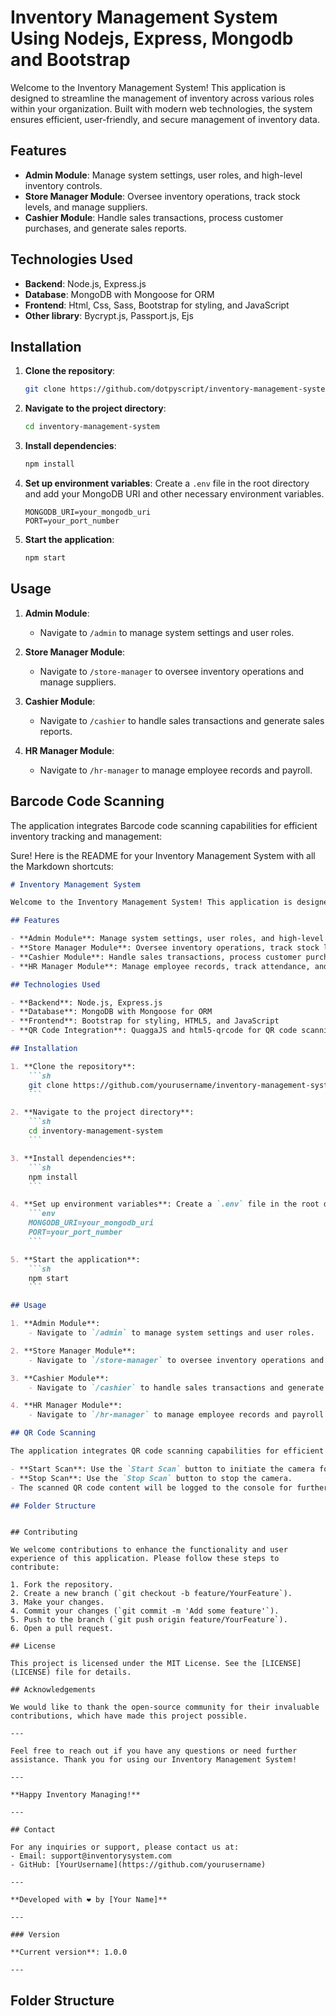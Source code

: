 # Inventory Management System Using Nodejs, Express, Mongodb and Bootstrap

Welcome to the Inventory Management System! This application is designed to streamline the management of inventory across various roles within your organization. Built with modern web technologies, the system ensures efficient, user-friendly, and secure management of inventory data.

## Features

- **Admin Module**: Manage system settings, user roles, and high-level inventory controls.
- **Store Manager Module**: Oversee inventory operations, track stock levels, and manage suppliers.
- **Cashier Module**: Handle sales transactions, process customer purchases, and generate sales reports.

## Technologies Used

- **Backend**: Node.js, Express.js
- **Database**: MongoDB with Mongoose for ORM
- **Frontend**: Html, Css, Sass, Bootstrap for styling, and JavaScript
- **Other library**: Bycrypt.js, Passport.js, Ejs

## Installation

1. **Clone the repository**:
    ```sh
    git clone https://github.com/dotpyscript/inventory-management-system.git
    ```

2. **Navigate to the project directory**:
    ```sh
    cd inventory-management-system
    ```

3. **Install dependencies**:
    ```sh
    npm install
    ```

4. **Set up environment variables**: Create a `.env` file in the root directory and add your MongoDB URI and other necessary environment variables.
    ```env
    MONGODB_URI=your_mongodb_uri
    PORT=your_port_number
    ```

5. **Start the application**:
    ```sh
    npm start
    ```

## Usage

1. **Admin Module**:
    - Navigate to `/admin` to manage system settings and user roles.

2. **Store Manager Module**:
    - Navigate to `/store-manager` to oversee inventory operations and manage suppliers.

3. **Cashier Module**:
    - Navigate to `/cashier` to handle sales transactions and generate sales reports.

4. **HR Manager Module**:
    - Navigate to `/hr-manager` to manage employee records and payroll.

## Barcode Code Scanning

The application integrates Barcode code scanning capabilities for efficient inventory tracking and management:



Sure! Here is the README for your Inventory Management System with all the Markdown shortcuts:

```markdown
# Inventory Management System

Welcome to the Inventory Management System! This application is designed to streamline the management of inventory across various roles within your organization. Built with modern web technologies, the system ensures efficient, user-friendly, and secure management of inventory data.

## Features

- **Admin Module**: Manage system settings, user roles, and high-level inventory controls.
- **Store Manager Module**: Oversee inventory operations, track stock levels, and manage suppliers.
- **Cashier Module**: Handle sales transactions, process customer purchases, and generate sales reports.
- **HR Manager Module**: Manage employee records, track attendance, and handle payroll.

## Technologies Used

- **Backend**: Node.js, Express.js
- **Database**: MongoDB with Mongoose for ORM
- **Frontend**: Bootstrap for styling, HTML5, and JavaScript
- **QR Code Integration**: QuaggaJS and html5-qrcode for QR code scanning and processing

## Installation

1. **Clone the repository**:
    ```sh
    git clone https://github.com/yourusername/inventory-management-system.git
    ```

2. **Navigate to the project directory**:
    ```sh
    cd inventory-management-system
    ```

3. **Install dependencies**:
    ```sh
    npm install
    ```

4. **Set up environment variables**: Create a `.env` file in the root directory and add your MongoDB URI and other necessary environment variables.
    ```env
    MONGODB_URI=your_mongodb_uri
    PORT=your_port_number
    ```

5. **Start the application**:
    ```sh
    npm start
    ```

## Usage

1. **Admin Module**:
    - Navigate to `/admin` to manage system settings and user roles.

2. **Store Manager Module**:
    - Navigate to `/store-manager` to oversee inventory operations and manage suppliers.

3. **Cashier Module**:
    - Navigate to `/cashier` to handle sales transactions and generate sales reports.

4. **HR Manager Module**:
    - Navigate to `/hr-manager` to manage employee records and payroll.

## QR Code Scanning

The application integrates QR code scanning capabilities for efficient inventory tracking and management:

- **Start Scan**: Use the `Start Scan` button to initiate the camera for QR code scanning.
- **Stop Scan**: Use the `Stop Scan` button to stop the camera.
- The scanned QR code content will be logged to the console for further processing.

## Folder Structure

```

```

## Contributing

We welcome contributions to enhance the functionality and user experience of this application. Please follow these steps to contribute:

1. Fork the repository.
2. Create a new branch (`git checkout -b feature/YourFeature`).
3. Make your changes.
4. Commit your changes (`git commit -m 'Add some feature'`).
5. Push to the branch (`git push origin feature/YourFeature`).
6. Open a pull request.

## License

This project is licensed under the MIT License. See the [LICENSE](LICENSE) file for details.

## Acknowledgements

We would like to thank the open-source community for their invaluable contributions, which have made this project possible.

---

Feel free to reach out if you have any questions or need further assistance. Thank you for using our Inventory Management System!

---

**Happy Inventory Managing!**

---

## Contact

For any inquiries or support, please contact us at:
- Email: support@inventorysystem.com
- GitHub: [YourUsername](https://github.com/yourusername)

---

**Developed with ❤️ by [Your Name]**

---

### Version

**Current version**: 1.0.0

---
```


## Folder Structure

